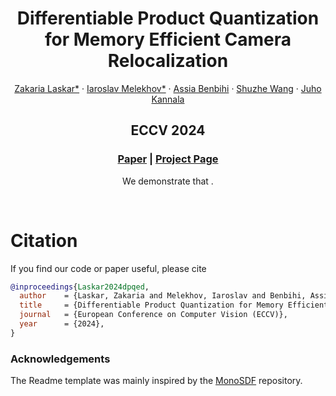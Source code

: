 <p align="center">

  <h1 align="center">Differentiable Product Quantization for Memory Efficient Camera Relocalization</h1>
  <p align="center">
    <a href="https://scholar.google.com/citations?user=kd3XIUkAAAAJ&hl=en/">Zakaria Laskar*</a>
    ·
    <a href="https://imelekhov.com/">Iaroslav Melekhov*</a>
    ·
    <a href="https://abenbihi.github.io/">Assia Benbihi</a>
    ·
    <a href="https://ffrivera0.github.io/">Shuzhe Wang</a>
    ·
    <a href="https://users.aalto.fi/~kannalj1/">Juho Kannala</a>

  </p>
  <h2 align="center">ECCV 2024</h2>
  <h3 align="center"><a href="">Paper</a> | <a href="">Project Page</a> </h3>
  <div align="center"></div>
</p>


<p align="center">
We demonstrate that . 
</p>
<br>


# Citation
If you find our code or paper useful, please cite
```bibtex
@inproceedings{Laskar2024dpqed,
  author    = {Laskar, Zakaria and Melekhov, Iaroslav and Benbihi, Assia and Wang, Shuzhe and Kannala, Juho},
  title     = {Differentiable Product Quantization for Memory Efficient Camera Relocalization},
  journal   = {European Conference on Computer Vision (ECCV)},
  year      = {2024},
}
```

### Acknowledgements
The Readme template was mainly inspired by the [MonoSDF](https://github.com/autonomousvision/monosdf) repository.
